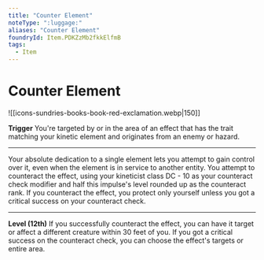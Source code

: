 ```yaml
---
title: "Counter Element"
noteType: ":luggage:"
aliases: "Counter Element"
foundryId: Item.PDKZzMb2fkkElfmB
tags:
  - Item
---
```


# Counter Element
![[icons-sundries-books-book-red-exclamation.webp|150]]

**Trigger** You're targeted by or in the area of an effect that has the trait matching your kinetic element and originates from an enemy or hazard.

* * *

Your absolute dedication to a single element lets you attempt to gain control over it, even when the element is in service to another entity. You attempt to counteract the effect, using your kineticist class DC - 10 as your counteract check modifier and half this impulse's level rounded up as the counteract rank. If you counteract the effect, you protect only yourself unless you got a critical success on your counteract check.

* * *

**Level (12th)** If you successfully counteract the effect, you can have it target or affect a different creature within 30 feet of you. If you got a critical success on the counteract check, you can choose the effect's targets or entire area.

